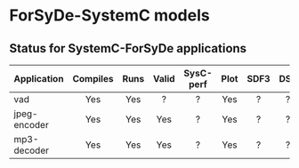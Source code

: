 # ForSyDe-SystemC models

## Status for SystemC-ForSyDe applications

| Application  | Compiles | Runs | Valid | SysC-perf | Plot | SDF3 | DSE | Maps on |
| ------------ |:--------:|:----:|:-----:|:---------:|:----:|:----:|:---:| ------- | 
| vad          | Yes      | Yes  | ?     | ?       | Yes  | ?  | ?   | ?       |
| jpeg-encoder | Yes      | Yes  | Yes   | ?       | Yes  | ?  | ?   | ?       |
| mp3-decoder  | Yes      | Yes  | Yes   | ?       | Yes  | ?  | ?   | ?       |
